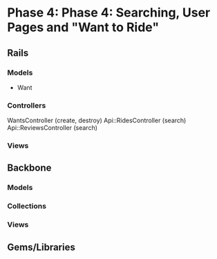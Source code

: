 # Phase 4: Phase 4: Searching, User Pages and "Want to Ride"

## Rails
### Models
* Want

### Controllers
WantsController (create, destroy)
Api::RidesController (search)
Api::ReviewsController (search)

### Views


## Backbone
### Models

### Collections

### Views

## Gems/Libraries
